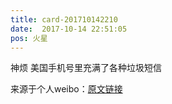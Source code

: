 ```yaml
---
title: card-201710142210
date:  2017-10-14 22:51:05
pos: 火星
---
```

神烦 美国手机号里充满了各种垃圾短信 

来源于个人weibo：[原文链接](https://m.weibo.cn/status/FqnVVd8nJ?mblogid=FqnVVd8nJ)